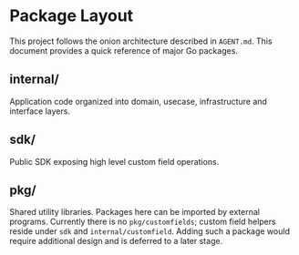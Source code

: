 # Package Layout

This project follows the onion architecture described in `AGENT.md`.
This document provides a quick reference of major Go packages.

## internal/

Application code organized into domain, usecase, infrastructure and interface layers.

## sdk/

Public SDK exposing high level custom field operations.

## pkg/

Shared utility libraries. Packages here can be imported by external programs.
Currently there is no `pkg/customfields`; custom field helpers reside under `sdk` and `internal/customfield`.
Adding such a package would require additional design and is deferred to a later stage.

